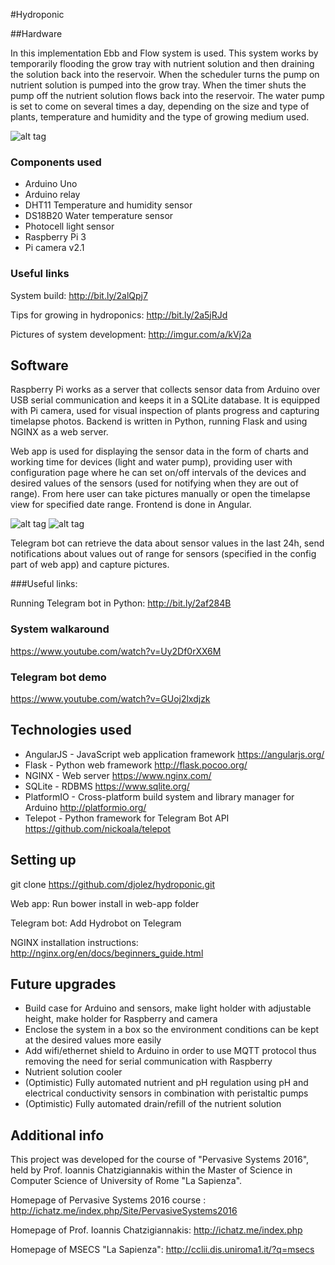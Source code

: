 #Hydroponic

##Hardware

In this implementation Ebb and Flow system is used. This system works by temporarily flooding the grow tray with nutrient solution and then draining the solution back into the reservoir. When the scheduler turns the pump on nutrient solution is pumped into the grow tray. When the timer shuts the pump off the nutrient solution flows back into the reservoir. The water pump is set to come on several times a day, depending on the size and type of plants, temperature and humidity and the type of growing medium used.

![alt tag](http://gardenious.com/wp-content/uploads/2014/08/how-to-build-an-ebb-and-flow-hydroponic-system.png)

### Components used

* Arduino Uno
* Arduino relay
* DHT11 Temperature and humidity sensor
* DS18B20 Water temperature sensor
* Photocell light sensor
* Raspberry Pi 3
* Pi camera v2.1

### Useful links

System build: http://bit.ly/2alQpj7

Tips for growing in hydroponics: http://bit.ly/2a5jRJd

Pictures of system development: http://imgur.com/a/kVj2a


## Software

Raspberry Pi works as a server that collects sensor data from Arduino over USB serial communication and keeps it in a SQLite database. It is equipped with Pi camera, used for visual inspection of plants progress and capturing timelapse photos. Backend is written in Python, running Flask and using NGINX as a web server.

Web app is used for displaying the sensor data in the form of charts and working time for devices (light and water pump), providing user with configuration page where he can set on/off intervals of the devices and desired values of the sensors (used for notifying when they are out of range). From here user can take pictures manually or open the timelapse view for specified date range. Frontend is done in Angular.

![alt tag](http://i.imgur.com/KRuebK3.png)
![alt tag](http://i.imgur.com/HaghVIf.png)


Telegram bot can retrieve the data about sensor values in the last 24h, send notifications about values out of range for sensors (specified in the config part of web app) and capture pictures.

###Useful links:

Running Telegram bot in Python: http://bit.ly/2af284B

### System walkaround
https://www.youtube.com/watch?v=Uy2Df0rXX6M

### Telegram bot demo
https://www.youtube.com/watch?v=GUoj2lxdjzk

## Technologies used

* AngularJS - JavaScript web application framework https://angularjs.org/
* Flask - Python web framework http://flask.pocoo.org/
* NGINX - Web server https://www.nginx.com/
* SQLite - RDBMS https://www.sqlite.org/
* PlatformIO - Cross-platform build system and library manager for Arduino http://platformio.org/
* Telepot - Python framework for Telegram Bot API https://github.com/nickoala/telepot


## Setting up

git clone https://github.com/djolez/hydroponic.git

Web app: Run bower install in web-app folder

Telegram bot: Add Hydrobot on Telegram

NGINX installation instructions: http://nginx.org/en/docs/beginners_guide.html

## Future upgrades

* Build case for Arduino and sensors, make light holder with adjustable height, make holder for Raspberry and camera
* Enclose the system in a box so the environment conditions can be kept at the desired values more easily
* Add wifi/ethernet shield to Arduino in order to use MQTT protocol thus removing the need for serial communication with Raspberry
* Nutrient solution cooler
* (Optimistic) Fully automated nutrient and pH regulation using pH and electrical conductivity sensors in combination with peristaltic pumps
* (Optimistic) Fully automated drain/refill of the nutrient solution

## Additional info

This project was developed for the course of "Pervasive Systems 2016", held by Prof. Ioannis Chatzigiannakis within the Master of Science in Computer Science of University of Rome "La Sapienza".

Homepage of Pervasive Systems 2016 course : http://ichatz.me/index.php/Site/PervasiveSystems2016

Homepage of Prof. Ioannis Chatzigiannakis: http://ichatz.me/index.php

Homepage of MSECS "La Sapienza": http://cclii.dis.uniroma1.it/?q=msecs
